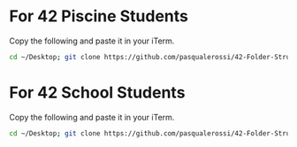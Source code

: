 # For 42 Piscine Students

Copy the following and paste it in your iTerm.

```sh
cd ~/Desktop; git clone https://github.com/pasqualerossi/42-Folder-Structure.git 42fs; 42fs/gen.sh 42fs/piscine.fs; rm -rf 42fs
```

# For 42 School Students

Copy the following and paste it in your iTerm.

```sh
cd ~/Desktop; git clone https://github.com/pasqualerossi/42-Folder-Structure.git 42fs; 42fs/gen.sh 42fs/school.fs
```
